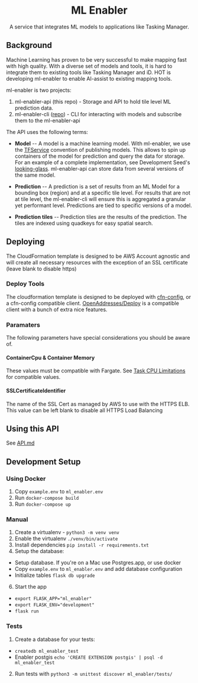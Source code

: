 <h1 align=center>ML Enabler</h1>

<p align=center>A service that integrates ML models to applications like Tasking Manager.</p>

## Background
Machine Learning has proven to be very successful to make mapping fast with high quality. With a diverse set of models and tools, it is hard to integrate them to existing tools like Tasking Manager and iD. HOT is developing ml-enabler to enable AI-assist to existing mapping tools.

ml-enabler is two projects:
1. ml-enabler-api (this repo) - Storage and API to hold tile level ML prediction data.
2. ml-enabler-cli ([repo](https://github.com/hotosm/ml-enabler-cli)) - CLI for interacting with models and subscribe them to the ml-enabler-api

The API uses the following terms:
* **Model** --
A model is a machine learning model. With ml-enabler, we use the [TFService](https://www.tensorflow.org/tfx/tutorials/serving/rest_simple) convention of publishing models. This allows to spin up containers of the model for prediction and query the data for storage. For an example of a complete implementation, see Development Seed's [looking-glass](https://github.com/developmentseed/looking-glass-pub/). ml-enabler-api can store data from several versions of the same model.

* **Prediction** --
A prediction is a set of results from an ML Model for a bounding box (region) and at a specific tile level. For results that are not at tile level, the ml-enabler-cli will ensure this is aggregated a granular yet performant level. Predictions are tied to specific versions of a model.

* **Prediction tiles** --
Prediction tiles are the results of the prediction. The tiles are indexed using quadkeys for easy spatial search.

## Deploying

The CloudFormation template is designed to be AWS Account agnostic and will create all necessary resources with the exception of an SSL certificate (leave blank to disable https)

### Deploy Tools

The cloudformation template is designed to be deployed with [cfn-config](https://github.com/mapbox/cfn-config), or a cfn-config compatible client.
[OpenAddresses/Deploy](https://github.com/openaddresses/deploy) is a compatible client with a bunch of extra nice features.

### Paramaters

The following parameters have special considerations you should be aware of.

#### ContainerCpu & Container Memory

These values must be compatible with Fargate. See [Task CPU Limitations](https://docs.aws.amazon.com/AmazonECS/latest/developerguide/task-cpu-memory-error.html)
for compatible values.

#### SSLCertificateIdentifier

The name of the SSL Cert as managed by AWS to use with the HTTPS ELB.
This value can be left blank to disable all HTTPS Load Balancing

## Using this API

See [API.md](/API.md)

## Development Setup

### Using Docker
1. Copy `example.env` to `ml_enabler.env`
1. Run `docker-compose build`
2. Run `docker-compose up`

### Manual
1. Create a virtualenv - `python3 -m venv venv`
3. Enable the virtualenv `./venv/bin/activate`
4. Install dependencies `pip install -r requirements.txt`
5. Setup the database:
  * Setup database. If you're on a Mac use Postgres.app, or use docker
  * Copy `example.env` to `ml_enabler.env` and add database configuration
  * Initialize tables `flask db upgrade`
6. Start the app
  * `export FLASK_APP="ml_enabler"`
  * `export FLASK_ENV="development"`
  * `flask run`

### Tests

1. Create a database for your tests:
  * `createdb ml_enabler_test`
  * Enabler postgis `echo 'CREATE EXTENSION postgis' | psql -d ml_enabler_test`
2. Run tests with `python3 -m unittest discover ml_enabler/tests/`

